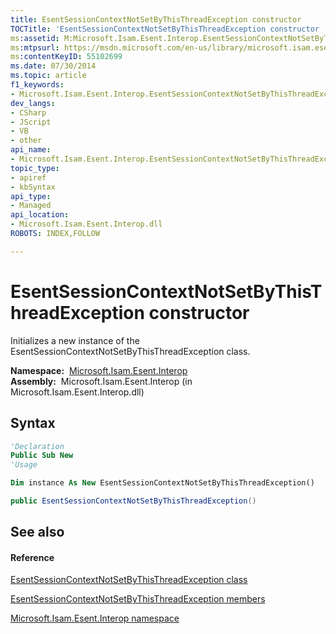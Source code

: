 ```yaml
---
title: EsentSessionContextNotSetByThisThreadException constructor 
TOCTitle: 'EsentSessionContextNotSetByThisThreadException constructor '
ms:assetid: M:Microsoft.Isam.Esent.Interop.EsentSessionContextNotSetByThisThreadException.#ctor
ms:mtpsurl: https://msdn.microsoft.com/en-us/library/microsoft.isam.esent.interop.esentsessioncontextnotsetbythisthreadexception.esentsessioncontextnotsetbythisthreadexception(v=EXCHG.10)
ms:contentKeyID: 55102699
ms.date: 07/30/2014
ms.topic: article
f1_keywords:
- Microsoft.Isam.Esent.Interop.EsentSessionContextNotSetByThisThreadException.EsentSessionContextNotSetByThisThreadException
dev_langs:
- CSharp
- JScript
- VB
- other
api_name: 
- Microsoft.Isam.Esent.Interop.EsentSessionContextNotSetByThisThreadException..ctor
topic_type: 
- apiref
- kbSyntax
api_type: 
- Managed
api_location: 
- Microsoft.Isam.Esent.Interop.dll
ROBOTS: INDEX,FOLLOW

---
```


# EsentSessionContextNotSetByThisThreadException constructor

Initializes a new instance of the EsentSessionContextNotSetByThisThreadException class.

**Namespace:**  [Microsoft.Isam.Esent.Interop](hh596136\(v=exchg.10\).md)  
**Assembly:**  Microsoft.Isam.Esent.Interop (in Microsoft.Isam.Esent.Interop.dll)

## Syntax

``` vb
'Declaration
Public Sub New
'Usage

Dim instance As New EsentSessionContextNotSetByThisThreadException()
```

``` csharp
public EsentSessionContextNotSetByThisThreadException()
```

## See also

#### Reference

[EsentSessionContextNotSetByThisThreadException class](dn350627\(v=exchg.10\).md)

[EsentSessionContextNotSetByThisThreadException members](dn350628\(v=exchg.10\).md)

[Microsoft.Isam.Esent.Interop namespace](hh596136\(v=exchg.10\).md)

